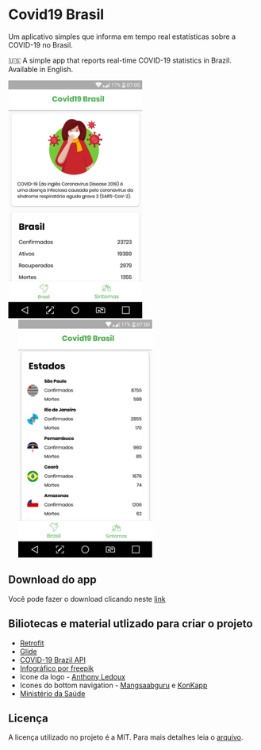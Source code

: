 # Covid19 Brasil

Um aplicativo simples que informa em tempo real estatísticas sobre a COVID-19 no Brasil.


:us: A simple app that reports real-time COVID-19 statistics in Brazil. Available in English.

<img src="./screenshots/screenshot_1.png" alt="Captura de tela 1" 
width="270"> <img src="./screenshots/screenshot_2.png" 
alt="Captura de tela 2" width="270" hspace="20">

## Download do app
Você pode fazer o download clicando neste [link](https://github.com/Vitor238/covid19brasil/raw/master/covid19-brasil.apk)

## Biliotecas e material utlizado para criar o projeto

* [Retrofit](https://github.com/square/retrofit)
* [Glide](https://github.com/bumptech/glide)
* [COVID-19 Brazil API](https://github.com/devarthurribeiro/covid19-brazil-api)
* [Infográfico por freepik](https://br.freepik.com/fotos-vetores-gratis/infografico")
* Icone da logo - [Anthony Ledoux](https://www.iconfinder.com/Vntole)
* Icones do bottom navigation - [Mangsaabguru](https://www.iconfinder.com/mangsaab) e [KonKapp](https://www.iconfinder.com/konkapp)
* [Ministério da Saúde](https://coronavirus.saude.gov.br/)


## Licença

A licença utilizado no projeto é a MIT. Para mais detalhes leia o [arquivo](./LICENSE).
